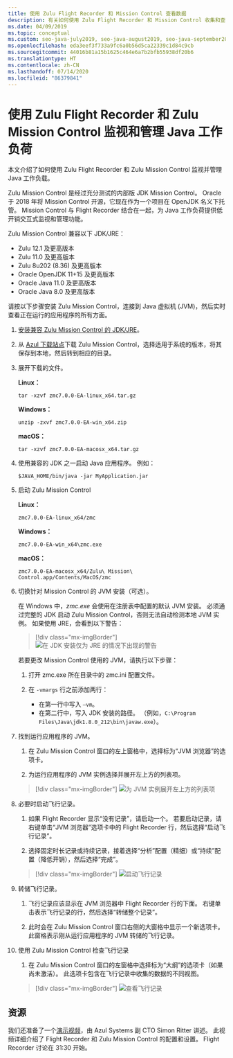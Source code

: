 ```yaml
---
title: 使用 Zulu Flight Recorder 和 Mission Control 查看数据
description: 有关如何使用 Zulu Flight Recorder 和 Mission Control 收集和查看应用数据的指南。
ms.date: 04/09/2019
ms.topic: conceptual
ms.custom: seo-java-july2019, seo-java-august2019, seo-java-september2019, devx-track-java
ms.openlocfilehash: eda3eef3f733a9fc6a0b56d5ca22339c1d84c9cb
ms.sourcegitcommit: 44016b81a15b1625c464e6a7b2bfb55938df20b6
ms.translationtype: HT
ms.contentlocale: zh-CN
ms.lasthandoff: 07/14/2020
ms.locfileid: "86379841"
---
```

# <a name="monitor-and-manage-java-workloads-with-zulu-flight-recorder-and-zulu-mission-control"></a>使用 Zulu Flight Recorder 和 Zulu Mission Control 监视和管理 Java 工作负荷

本文介绍了如何使用 Zulu Flight Recorder 和 Zulu Mission Control 监视并管理 Java 工作负载。

Zulu Mission Control 是经过充分测试的内部版 JDK Mission Control。 Oracle 于 2018 年将 Mission Control 开源，它现在作为一个项目在 OpenJDK 名义下托管。 Mission Control 与 Flight Recorder 结合在一起，为 Java 工作负荷提供低开销交互式监视和管理功能。

Zulu Mission Control 兼容以下 JDK/JRE：

* Zulu 12.1 及更高版本
* Zulu 11.0 及更高版本
* Zulu 8u202 (8.36) 及更高版本
* Oracle OpenJDK 11+15 及更高版本
* Oracle Java 11.0 及更高版本
* Oracle Java 8.0 及更高版本

请按以下步骤安装 Zulu Mission Control，连接到 Java 虚拟机 (JVM)，然后实时查看正在运行的应用程序的所有方面。

1. [安装兼容 Zulu Mission Control 的 JDK/JRE](java-jdk-install.md)。

2. 从 [Azul 下载站点](https://www.azul.com/products/zulu-mission-control/)下载 Zulu Mission Control，选择适用于系统的版本，将其保存到本地，然后转到相应的目录。

3. 展开下载的文件。

    **Linux：**

    ```cli
    tar -xzvf zmc7.0.0-EA-linux_x64.tar.gz
    ```

    **Windows：**

    ```cli
    unzip -zxvf zmc7.0.0-EA-win_x64.zip
    ```

    **macOS：**

    ```cli
    tar -xzvf zmc7.0.0-EA-macosx_x64.tar.gz
    ```

4. 使用兼容的 JDK 之一启动 Java 应用程序。 例如：

    ```cli
    $JAVA_HOME/bin/java -jar MyApplication.jar
    ```

5. 启动 Zulu Mission Control

    **Linux：**

    ```cli
    zmc7.0.0-EA-linux_x64/zmc
    ```

    **Windows：**

    ```cli
    zmc7.0.0-EA-win_x64\zmc.exe
    ```

    **macOS：**

    ```cli
    zmc7.0.0-EA-macosx_x64/Zulu\ Mission\ Control.app/Contents/MacOS/zmc
    ```

6. 切换针对 Mission Control 的 JVM 安装（可选）。

    在 Windows 中，*zmc.exe* 会使用在注册表中配置的默认 JVM 安装。 必须通过完整的 JDK 启动 Zulu Mission Control，否则无法自动检测本地 JVM 实例。 如果使用 JRE，会看到以下警告：

    > [!div class="mx-imgBorder"]
    ![在 JDK 安装仅为 JRE 的情况下出现的警告](media/jfr-jre-warning-message.png)

    若要更改 Mission Control 使用的 JVM，请执行以下步骤：

    1. 打开 zmc.exe 所在目录中的 zmc.ini 配置文件。

    2. 在 `-vmargs` 行之前添加两行：

        * 在第一行中写入 `–vm`。
        * 在第二行中，写入 JDK 安装的路径。 （例如，`C:\Program Files\Java\jdk1.8.0_212\bin\javaw.exe`）。

7. 找到运行应用程序的 JVM。

    1. 在 Zulu Mission Control 窗口的左上窗格中，选择标为“JVM 浏览器”的选项卡。

    2. 为运行应用程序的 JVM 实例选择并展开左上方的列表项。

    > [!div class="mx-imgBorder"]
    ![为 JVM 实例展开左上方的列表项](media/jfr-jvm-instance-dashboard.png)

8. 必要时启动飞行记录。

    1. 如果 Flight Recorder 显示“没有记录”，请启动一个。 若要启动记录，请右键单击“JVM 浏览器”选项卡中的 Flight Recorder 行，然后选择“启动飞行记录”。

    2. 选择固定时长记录或持续记录，接着选择“分析”配置（精细）或“持续”配置（降低开销），然后选择“完成”。

    > [!div class="mx-imgBorder"]
    ![启动飞行记录](media/jfr-start-flight-recording.png)

9. 转储飞行记录。

    1. 飞行记录应该显示在 JVM 浏览器中 Flight Recorder 行的下面。 右键单击表示飞行记录的行，然后选择“转储整个记录”。

    2. 此时会在 Zulu Mission Control 窗口右侧的大窗格中显示一个新选项卡。 此窗格表示刚从运行应用程序的 JVM 转储的飞行记录。

10. 使用 Zulu Mission Control 检查飞行记录
    1. 在 Zulu Mission Control 窗口的左窗格中选择标为“大纲”的选项卡（如果尚未激活）。 此选项卡包含在飞行记录中收集的数据的不同视图。

    > [!div class="mx-imgBorder"]
    ![查看飞行记录](media/jfr-zulu-mission-control-data.png)

## <a name="resources"></a>资源

我们还准备了一个[演示视频](https://www.azul.com/presentation/azul-webinar-open-source-flight-recorder-and-mission-control-managing-and-measuring-openjdk-8-performance/)，由 Azul Systems 副 CTO Simon Ritter 讲述。 此视频详细介绍了 Flight Recorder 和 Zulu Mission Control 的配置和设置。 Flight Recorder 讨论在 31:30 开始。
